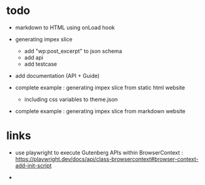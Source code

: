 # todo

- markdown to HTML using onLoad hook

- generating impex slice

  - add "wp:post_excerpt" to json schema
  - add api
  - add testcase

- add documentation (API + Guide)

- complete example : generating impex slice from static html website

  - including css variables to theme.json

- complete example : generating impex slice from markdown website

# links

- use playwright to execute Gutenberg APIs within BrowserContext : https://playwright.dev/docs/api/class-browsercontext#browser-context-add-init-script

-
